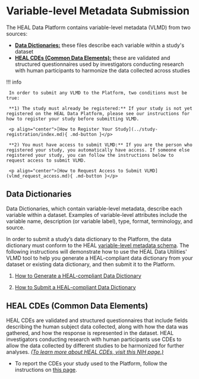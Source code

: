 # Variable-level Metadata Submission  

The HEAL Data Platform contains variable-level metadata (VLMD) from two sources:

* [**Data Dictionaries:**](#data-dictionaries) these files describe each variable within a study's dataset
* [**HEAL CDEs (Common Data Elements):**](#heal-cdes-common-data-elements) these are validated and structured questionnaires used by investigators conducting research with human participants to harmonize the data collected across studies

!!! info 

     In order to submit any VLMD to the Platform, two conditions must be true:
     
     **1) The study must already be registered:** If your study is not yet registered on the HEAL Data Platform, please see our instructions for how to register your study before submitting VLMD. 
     
     <p align="center">[How to Register Your Study](../study-registration/index.md){ .md-button }</p>

     **2) You must have access to submit VLMD:** If you are the person who registered your study, you automatically have access. If someone else registered your study, you can follow the instructions below to request access to submit VLMD. 

     <p align="center">[How to Request Access to Submit VLMD](vlmd_request_access.md){ .md-button }</p>

## Data Dictionaries

Data Dictionaries, which contain variable-level metadata, describe each variable within a dataset. Examples of variable-level attributes include the variable name, description (or variable label), type, format, terminology, and source.

In order to submit a study’s data dictionary to the Platform, the data dictionary must conform to the HEAL [variable-level metadata schema](https://github.com/HEAL/heal-metadata-schemas/tree/main/variable-level-metadata-schema). The following instructions will demonstrate how to use the HEAL Data Utilities' VLMD tool to help you generate a HEAL-compliant data dictionary from your dataset or existing data dictionary, and then submit it to the Platform.

1. [How to Generate a HEAL-compliant Data Dictionary](vlmd_tools.md)

2. [How to Submit a HEAL-compliant Data Dictionary](vlmd_submission.md)

## HEAL CDEs (Common Data Elements)

HEAL CDEs are validated and structured questionnaires that include fields describing the human subject data collected, along with how the data was gathered, and how the response is represented in the dataset. HEAL investigators conducting research with human participants use CDEs to allow the data collected by different studies to be harmonized for further analyses. [*(To learn more about HEAL CDEs, visit this NIH page.)*](https://heal.nih.gov/data/common-data-elements)

* To report the CDEs your study used to the Platform, follow the instructions on [this page](vlmd_submit_CDE.md).  
